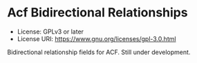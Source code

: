# Acf Bidirectional Relationships

* License: GPLv3 or later
* License URI: https://www.gnu.org/licenses/gpl-3.0.html

Bidirectional relationship fields for ACF.  Still under development.
